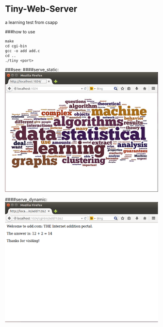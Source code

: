 # Tiny-Web-Server
a learning test from csapp

###how to use

    make
    cd cgi-bin
    gcc -o add add.c
    cd ..
    ./tiny <port>

###see:
####serve_static:
<img src="serve_static.png" style="width:300; height:200;">

####serve_dynamic:
<img src="serve_dynamic.png" style="width:300; height:200;">
